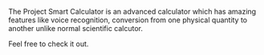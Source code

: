 The Project Smart Calculator is an advanced calculator which has amazing features like voice recognition, conversion from one physical quantity to another unlike normal scientific calcutor.

Feel free to check it out. 
